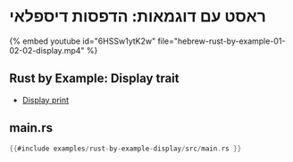 # ראסט עם דוגמאות: הדפסות דיספלאי

{% embed youtube id="6HSSw1ytK2w" file="hebrew-rust-by-example-01-02-02-display.mp4" %}

<div dir="ltr">

## Rust by Example: Display trait

* [Display print](https://doc.rust-lang.org/stable/rust-by-example/hello/print/print_display.html)

## main.rs

```rust
{{#include examples/rust-by-example-display/src/main.rs }}
```
</div>

